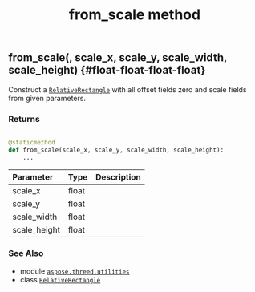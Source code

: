 ﻿---
title: from_scale method
second_title: Aspose.3D for Python via .NET API References
description: 
type: docs
weight: 20
url: /python-net/aspose.threed.utilities/relativerectangle/from_scale/
is_root: false
---

## from_scale(, scale_x, scale_y, scale_width, scale_height) {#float-float-float-float}

Construct a [`RelativeRectangle`](/3d/python-net/aspose.threed.utilities/relativerectangle) with all offset fields zero and scale fields from given parameters.


### Returns 





```python

@staticmethod
def from_scale(scale_x, scale_y, scale_width, scale_height):
    ...
```


| Parameter | Type | Description |
| :- | :- | :- |
| scale_x | float |  |
| scale_y | float |  |
| scale_width | float |  |
| scale_height | float |  |



### See Also
* module [`aspose.threed.utilities`](../../)
* class [`RelativeRectangle`](/3d/python-net/aspose.threed.utilities/relativerectangle)

